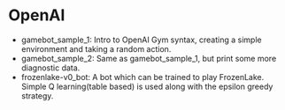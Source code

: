 # OpenAI

- gamebot_sample_1: Intro to OpenAI Gym syntax, creating a simple environment
and taking a random action.  
- gamebot_sample_2: Same as gamebot_sample_1, but print some more diagnostic data.
- frozenlake-v0_bot: A bot which can be trained to play FrozenLake. Simple Q learning(table based) is used
along with the epsilon greedy strategy.